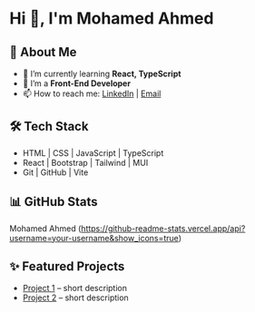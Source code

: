 # Hi 👋, I'm Mohamed Ahmed

## 🚀 About Me
- 🌱 I’m currently learning **React, TypeScript**
- 💼 I’m a **Front-End Developer**
- 📫 How to reach me: [LinkedIn](your-link) | [Email](mailto:your@email.com)

## 🛠️ Tech Stack
- HTML | CSS | JavaScript | TypeScript
- React | Bootstrap | Tailwind | MUI
- Git | GitHub | Vite

## 📊 GitHub Stats
Mohamed Ahmed (https://github-readme-stats.vercel.app/api?username=your-username&show_icons=true)

## ✨ Featured Projects
- [Project 1](link) – short description  
- [Project 2](link) – short description
